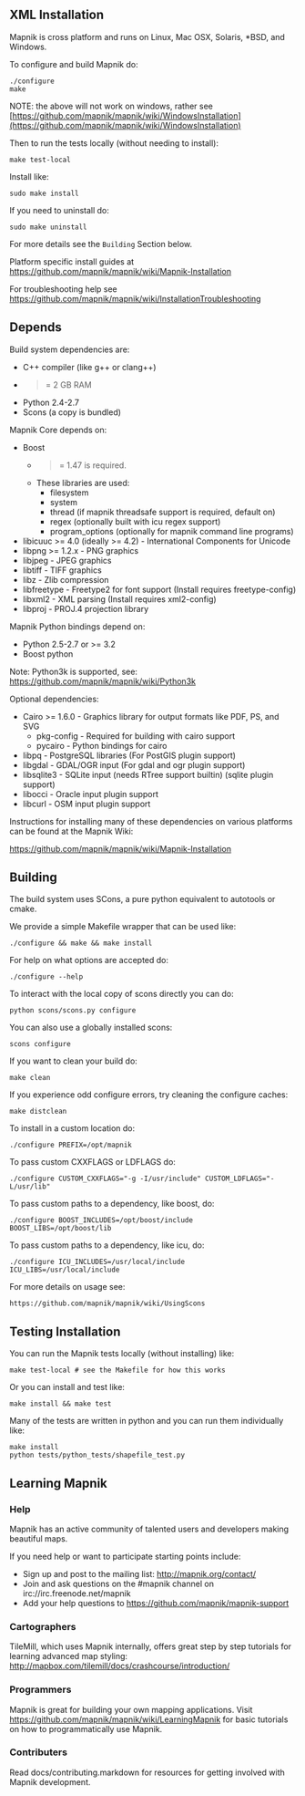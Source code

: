 <h2 id='mapnik-install' class='pad2y'>XML Installation</h2>

Mapnik is cross platform and runs on Linux, Mac OSX, Solaris, *BSD, and Windows.


To configure and build Mapnik do:

    ./configure
    make


NOTE: the above will not work on windows, rather see [https://github.com/mapnik/mapnik/wiki/WindowsInstallation](https://github.com/mapnik/mapnik/wiki/WindowsInstallation)

Then to run the tests locally (without needing to install):

    make test-local

Install like:

    sudo make install

If you need to uninstall do:

    sudo make uninstall

For more details see the `Building` Section below.

Platform specific install guides at https://github.com/mapnik/mapnik/wiki/Mapnik-Installation

For troubleshooting help see https://github.com/mapnik/mapnik/wiki/InstallationTroubleshooting


<h2 id='depends' class='pad2y'>Depends</h2>

Build system dependencies are:

 * C++ compiler (like g++ or clang++)
 * >= 2 GB RAM
 * Python 2.4-2.7 
 * Scons (a copy is bundled)

Mapnik Core depends on:

 * Boost
    - >= 1.47 is required.
    - These libraries are used:
      - filesystem
      - system
      - thread (if mapnik threadsafe support is required, default on)
      - regex (optionally built with icu regex support)
      - program_options (optionally for mapnik command line programs)
 * libicuuc >= 4.0 (ideally >= 4.2) - International Components for Unicode
 * libpng >= 1.2.x - PNG graphics
 * libjpeg - JPEG graphics
 * libtiff - TIFF graphics 
 * libz - Zlib compression
 * libfreetype - Freetype2 for font support (Install requires freetype-config)
 * libxml2 - XML parsing (Install requires xml2-config)
 * libproj - PROJ.4 projection library

Mapnik Python bindings depend on:

 * Python 2.5-2.7 or >= 3.2 
 * Boost python

Note: Python3k is supported, see: https://github.com/mapnik/mapnik/wiki/Python3k

Optional dependencies:

 * Cairo >= 1.6.0 - Graphics library for output formats like PDF, PS, and SVG
    - pkg-config - Required for building with cairo support
    - pycairo - Python bindings for cairo
 * libpq - PostgreSQL libraries (For PostGIS plugin support)
 * libgdal - GDAL/OGR input (For gdal and ogr plugin support)
 * libsqlite3 - SQLite input (needs RTree support builtin) (sqlite plugin support)
 * libocci - Oracle input plugin support
 * libcurl - OSM input plugin support

Instructions for installing many of these dependencies on
various platforms can be found at the Mapnik Wiki:

https://github.com/mapnik/mapnik/wiki/Mapnik-Installation


<h2 id='building' class='pad2y'>Building</h2>

The build system uses SCons, a pure python equivalent to autotools or cmake.

We provide a simple Makefile wrapper that can be used like:

    ./configure && make && make install

For help on what options are accepted do:

    ./configure --help

To interact with the local copy of scons directly you can do:

    python scons/scons.py configure

You can also use a globally installed scons:

    scons configure

If you want to clean your build do:

    make clean

If you experience odd configure errors, try cleaning the configure caches:

    make distclean

To install in a custom location do:

    ./configure PREFIX=/opt/mapnik

To pass custom CXXFLAGS or LDFLAGS do:

    ./configure CUSTOM_CXXFLAGS="-g -I/usr/include" CUSTOM_LDFLAGS="-L/usr/lib"

To pass custom paths to a dependency, like boost, do:

    ./configure BOOST_INCLUDES=/opt/boost/include BOOST_LIBS=/opt/boost/lib

To pass custom paths to a dependency, like icu, do:

    ./configure ICU_INCLUDES=/usr/local/include ICU_LIBS=/usr/local/include

For more details on usage see:

    https://github.com/mapnik/mapnik/wiki/UsingScons


<h2 id='testing-install' class='pad2y'>Testing Installation</h2>

You can run the Mapnik tests locally (without installing) like:

    make test-local # see the Makefile for how this works

Or you can install and test like:

    make install && make test

Many of the tests are written in python and you can run them individually like:

    make install
    python tests/python_tests/shapefile_test.py


<h2 id='learning-mapnik' class='pad2y'>Learning Mapnik</h2>

<h3 id='help' class='pad1y'>Help</h3>

Mapnik has an active community of talented users and developers making beautiful maps.

If you need help or want to participate starting points include:

- Sign up and post to the mailing list: http://mapnik.org/contact/
- Join and ask questions on the #mapnik channel on irc://irc.freenode.net/mapnik
- Add your help questions to https://github.com/mapnik/mapnik-support

<h3 id='cartographers' class='pad1y'>Cartographers</h3>

TileMill, which uses Mapnik internally, offers great step by step tutorials for
learning advanced map styling: http://mapbox.com/tilemill/docs/crashcourse/introduction/

<h3 id='programmers' class='pad1y'>Programmers</h3>

Mapnik is great for building your own mapping applications. Visit
https://github.com/mapnik/mapnik/wiki/LearningMapnik for basic
tutorials on how to programmatically use Mapnik.

<h3 id='contributers' class='pad1y'>Contributers</h3>

Read docs/contributing.markdown for resources for getting involved with Mapnik development.
